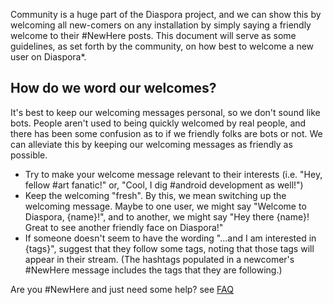 Community is a huge part of the Diaspora project, and we can show this by welcoming all new-comers on any installation by simply saying a friendly welcome to their #NewHere posts.  This document will serve as some guidelines, as set forth by the community, on how best to welcome a new user on Diaspora*.

## How do we word our welcomes?
It's best to keep our welcoming messages personal, so we don't sound like bots.  People aren't used to being quickly welcomed by real people, and there has been some confusion as to if we friendly folks are bots or not.  We can alleviate this by keeping our welcoming messages as friendly as possible.

* Try to make your welcome message relevant to their interests (i.e. "Hey, fellow #art fanatic!"  or, "Cool, I dig #android development as well!")
* Keep the welcoming "fresh".  By this, we mean switching up the welcoming message.  Maybe to one user, we might say "Welcome to Diaspora, {name}!", and to another, we might say "Hey there {name}!  Great to see another friendly face on Diaspora!"
* If someone doesn't seem to have the wording "...and I am interested in {tags}", suggest that they follow some tags, noting that those tags will appear in their stream.  (The hashtags populated in a newcomer's #NewHere message includes the tags that they are following.)


Are you #NewHere and just need some help? see [FAQ](https://github.com/diaspora/diaspora/wiki/FAQ-for-Users)